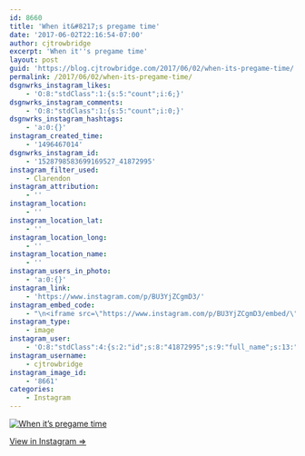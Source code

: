 ```yaml
---
id: 8660
title: 'When it&#8217;s pregame time'
date: '2017-06-02T22:16:54-07:00'
author: cjtrowbridge
excerpt: 'When it''s pregame time'
layout: post
guid: 'https://blog.cjtrowbridge.com/2017/06/02/when-its-pregame-time/'
permalink: /2017/06/02/when-its-pregame-time/
dsgnwrks_instagram_likes:
    - 'O:8:"stdClass":1:{s:5:"count";i:6;}'
dsgnwrks_instagram_comments:
    - 'O:8:"stdClass":1:{s:5:"count";i:0;}'
dsgnwrks_instagram_hashtags:
    - 'a:0:{}'
instagram_created_time:
    - '1496467014'
dsgnwrks_instagram_id:
    - '1528798583699169527_41872995'
instagram_filter_used:
    - Clarendon
instagram_attribution:
    - ''
instagram_location:
    - ''
instagram_location_lat:
    - ''
instagram_location_long:
    - ''
instagram_location_name:
    - ''
instagram_users_in_photo:
    - 'a:0:{}'
instagram_link:
    - 'https://www.instagram.com/p/BU3YjZCgmD3/'
instagram_embed_code:
    - "\n<iframe src=\"https://www.instagram.com/p/BU3YjZCgmD3/embed/\" width=\"612\" height=\"710\" frameborder=\"0\" scrolling=\"no\" allowtransparency=\"true\" class=\"insta-image-embed\"></iframe>\n"
instagram_type:
    - image
instagram_user:
    - 'O:8:"stdClass":4:{s:2:"id";s:8:"41872995";s:9:"full_name";s:13:"CJ Trowbridge";s:15:"profile_picture";s:96:"https://scontent.cdninstagram.com/t51.2885-19/s150x150/13724650_1188772791164794_142557231_a.jpg";s:8:"username";s:12:"cjtrowbridge";}'
instagram_username:
    - cjtrowbridge
instagram_image_id:
    - '8661'
categories:
    - Instagram
---
```


[![When it’s pregame time](https://blog.cjtrowbridge.com/wp-content/uploads/2017/06/1496467014-1-1.jpg)](https://www.instagram.com/p/BU3YjZCgmD3/)

[View in Instagram ⇒](https://www.instagram.com/p/BU3YjZCgmD3/)